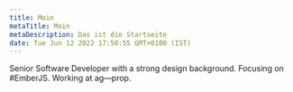 ```yaml
---
title: Moin
metaTitle: Moin
metaDescription: Das ist die Startseite
date: Tue Jun 12 2022 17:50:55 GMT+0100 (IST)
---
```


Senior Software Developer with a strong design background. Focusing on #EmberJS. Working at ag—prop.
